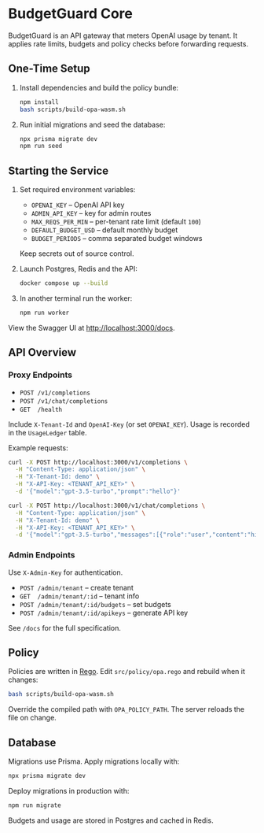 # BudgetGuard Core

BudgetGuard is an API gateway that meters OpenAI usage by tenant. It applies rate limits, budgets and policy checks before forwarding requests.

## One-Time Setup

1. Install dependencies and build the policy bundle:
   ```bash
   npm install
   bash scripts/build-opa-wasm.sh
   ```
2. Run initial migrations and seed the database:
   ```bash
   npx prisma migrate dev
   npm run seed
   ```

## Starting the Service

1. Set required environment variables:
   - `OPENAI_KEY` – OpenAI API key
   - `ADMIN_API_KEY` – key for admin routes
   - `MAX_REQS_PER_MIN` – per-tenant rate limit (default `100`)
   - `DEFAULT_BUDGET_USD` – default monthly budget
   - `BUDGET_PERIODS` – comma separated budget windows

   Keep secrets out of source control.

2. Launch Postgres, Redis and the API:
   ```bash
   docker compose up --build
   ```
3. In another terminal run the worker:
   ```bash
   npm run worker
   ```

View the Swagger UI at [http://localhost:3000/docs](http://localhost:3000/docs).

## API Overview

### Proxy Endpoints

- `POST /v1/completions`
- `POST /v1/chat/completions`
- `GET  /health`

Include `X-Tenant-Id` and `OpenAI-Key` (or set `OPENAI_KEY`). Usage is recorded in the `UsageLedger` table.

Example requests:

```bash
curl -X POST http://localhost:3000/v1/completions \
  -H "Content-Type: application/json" \
  -H "X-Tenant-Id: demo" \
  -H "X-API-Key: <TENANT_API_KEY>" \
  -d '{"model":"gpt-3.5-turbo","prompt":"hello"}'

curl -X POST http://localhost:3000/v1/chat/completions \
  -H "Content-Type: application/json" \
  -H "X-Tenant-Id: demo" \
  -H "X-API-Key: <TENANT_API_KEY>" \
  -d '{"model":"gpt-3.5-turbo","messages":[{"role":"user","content":"hi"}]}'
```

### Admin Endpoints

Use `X-Admin-Key` for authentication.

- `POST /admin/tenant` – create tenant
- `GET  /admin/tenant/:id` – tenant info
- `POST /admin/tenant/:id/budgets` – set budgets
- `POST /admin/tenant/:id/apikeys` – generate API key

See `/docs` for the full specification.

## Policy

Policies are written in [Rego](https://www.openpolicyagent.org/). Edit `src/policy/opa.rego` and rebuild when it changes:

```bash
bash scripts/build-opa-wasm.sh
```

Override the compiled path with `OPA_POLICY_PATH`. The server reloads the file on change.

## Database

Migrations use Prisma. Apply migrations locally with:

```bash
npx prisma migrate dev
```

Deploy migrations in production with:

```bash
npm run migrate
```

Budgets and usage are stored in Postgres and cached in Redis.
